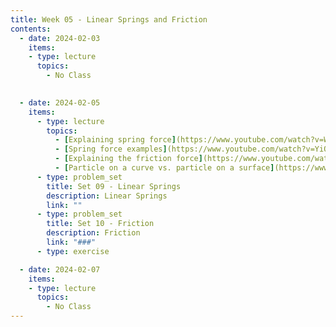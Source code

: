 ```yaml
---
title: Week 05 - Linear Springs and Friction
contents:
  - date: 2024-02-03
    items:
    - type: lecture
      topics:
        - No Class
  

  - date: 2024-02-05
    items:
      - type: lecture
        topics:
          - [Explaining spring force](https://www.youtube.com/watch?v=WtTDHW2JUVY)
          - [Spring force examples](https://www.youtube.com/watch?v=YiOZregJx9w)
          - [Explaining the friction force](https://www.youtube.com/watch?v=_fvCFtpL3c8)
          - [Particle on a curve vs. particle on a surface](https://www.youtube.com/watch?v=XNdP7Nk850s)
      - type: problem_set
        title: Set 09 - Linear Springs
        description: Linear Springs
        link: ""
      - type: problem_set
        title: Set 10 - Friction
        description: Friction
        link: "###"
      - type: exercise

  - date: 2024-02-07
    items:
    - type: lecture
      topics:
        - No Class
---
```

